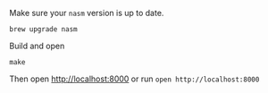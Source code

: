 Make sure your `nasm` version is up to date.

```
brew upgrade nasm
```

Build and open

```
make
```

Then open [http://localhost:8000](http://localhost:8000) or run `open http://localhost:8000`
